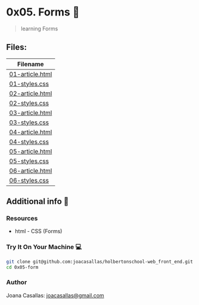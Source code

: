 # 0x05. Forms :girl:

> learning Forms

## Files:

| Filename |
| ------ |
| [01-article.html](https://github.com/joacasallas/holbertonschool-web_front_end/blob/master/0x05-form/01-article.html)|
| [01-styles.css](https://github.com/joacasallas/holbertonschool-web_front_end/blob/master/0x05-form/01-styles.css)|
| [02-article.html](https://github.com/joacasallas/holbertonschool-web_front_end/blob/master/0x05-form/02-article.html)|
| [02-styles.css](https://github.com/joacasallas/holbertonschool-web_front_end/blob/master/0x05-form/02-styles.css)|
| [03-article.html](https://github.com/joacasallas/holbertonschool-web_front_end/blob/master/0x05-form/03-article.html)|
| [03-styles.css](https://github.com/joacasallas/holbertonschool-web_front_end/blob/master/0x05-form/03-styles.css)|
| [04-article.html](https://github.com/joacasallas/holbertonschool-web_front_end/blob/master/0x05-form/04-article.html)|
| [04-styles.css](https://github.com/joacasallas/holbertonschool-web_front_end/blob/master/0x05-form/04-styles.css)|
| [05-article.html](https://github.com/joacasallas/holbertonschool-web_front_end/blob/master/0x05-form/05-article.html)|
| [05-styles.css](https://github.com/joacasallas/holbertonschool-web_front_end/blob/master/0x05-form/05-styles.css)|
| [06-article.html](https://github.com/joacasallas/holbertonschool-web_front_end/blob/master/0x05-form/06-article.html)|
| [06-styles.css](https://github.com/joacasallas/holbertonschool-web_front_end/blob/master/0x05-form/06-styles.css)|

## Additional info :construction:
### Resources

- html - CSS (Forms)

### Try It On Your Machine :computer:
```bash
git clone git@github.com:joacasallas/holbertonschool-web_front_end.git
cd 0x05-form
```

### Author
Joana Casallas: joacasallas@gmail.com
